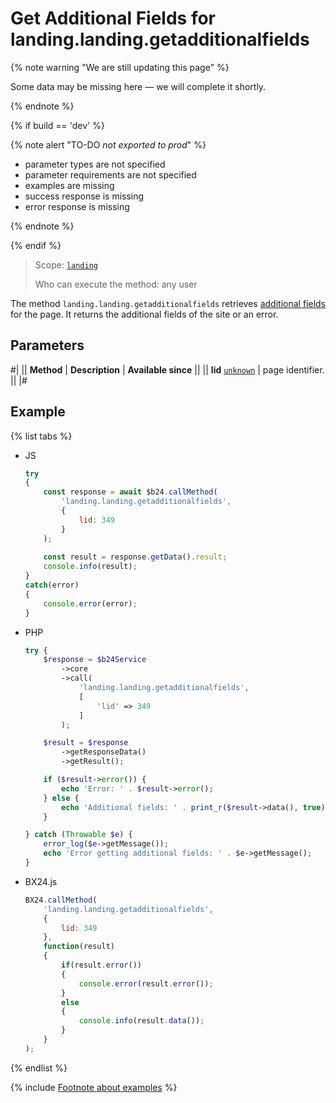 # Get Additional Fields for landing.landing.getadditionalfields

{% note warning "We are still updating this page" %}

Some data may be missing here — we will complete it shortly.

{% endnote %}

{% if build == 'dev' %}

{% note alert "TO-DO _not exported to prod_" %}

- parameter types are not specified
- parameter requirements are not specified
- examples are missing
- success response is missing
- error response is missing

{% endnote %}

{% endif %}

> Scope: [`landing`](../../../scopes/permissions.md)
>
> Who can execute the method: any user

The method `landing.landing.getadditionalfields` retrieves [additional fields](../additional-fields.md) for the page. It returns the additional fields of the site or an error.

## Parameters

#|
|| **Method** | **Description** | **Available since** ||
|| **lid**
[`unknown`](../../../data-types.md) | page identifier. ||
|#

## Example

{% list tabs %}

- JS

    ```js
    try
    {
    	const response = await $b24.callMethod(
    		'landing.landing.getadditionalfields',
    		{
    			lid: 349
    		}
    	);
    	
    	const result = response.getData().result;
    	console.info(result);
    }
    catch(error)
    {
    	console.error(error);
    }
    ```

- PHP

    ```php
    try {
        $response = $b24Service
            ->core
            ->call(
                'landing.landing.getadditionalfields',
                [
                    'lid' => 349
                ]
            );
    
        $result = $response
            ->getResponseData()
            ->getResult();
    
        if ($result->error()) {
            echo 'Error: ' . $result->error();
        } else {
            echo 'Additional fields: ' . print_r($result->data(), true);
        }
    
    } catch (Throwable $e) {
        error_log($e->getMessage());
        echo 'Error getting additional fields: ' . $e->getMessage();
    }
    ```

- BX24.js

    ```js
    BX24.callMethod(
        'landing.landing.getadditionalfields',
        {
            lid: 349
        },
        function(result)
        {
            if(result.error())
            {
                console.error(result.error());
            }
            else
            {
                console.info(result.data());
            }
        }
    );
    ```

{% endlist %}

{% include [Footnote about examples](../../../../_includes/examples.md) %}